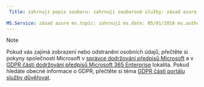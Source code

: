```yaml
---
 Title: zahrnují popis souboru: zahrnují souborové služby: zásad azure Autor: eross msft
 
MS.Service: zásad azure ms.topic: zahrnují ms.date: 05/01/2018 ms.author: lizross ms.custom: zahrnout soubor
---
```


>[!Note]
>Pokud vás zajímá zobrazení nebo odstranění osobních údajů, přečtěte si pokyny společnosti Microsoft v [správce dodržování předpisů Microsoft](https://servicetrust.microsoft.com/ComplianceManager) a v [GDPR části dodržování předpisů Microsoft 365 Enterprise](https://docs.microsoft.com/en-us/microsoft-365/compliance/gdpr) lokalita. Pokud hledáte obecné informace o GDPR, přečtěte si téma [GDPR části portálu služby důvěřovat](https://servicetrust.microsoft.com/ViewPage/GDPRGetStarted).